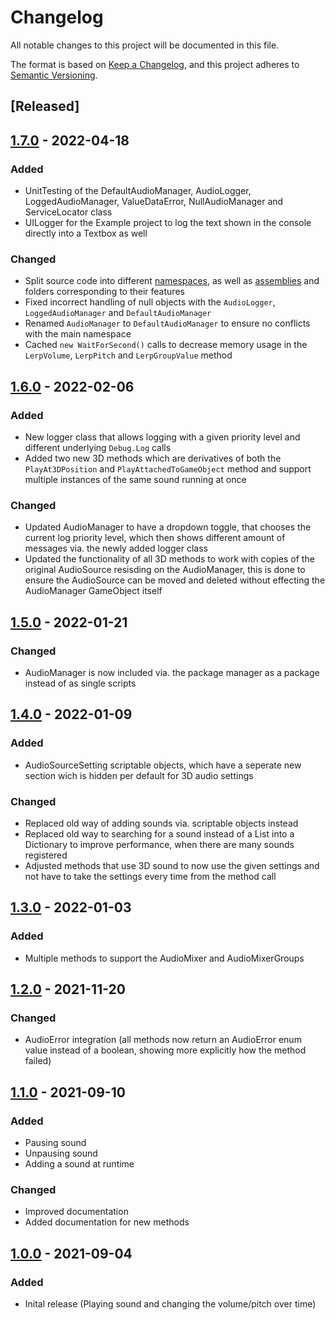 # Changelog
All notable changes to this project will be documented in this file.

The format is based on [Keep a Changelog](https://keepachangelog.com/en/1.0.0/),
and this project adheres to [Semantic Versioning](https://semver.org/spec/v2.0.0.html).

## [Released]

## [1.7.0](https://github.com/MathewHDYT/Unity-Audio-Manager/releases/tag/v1.7.0) - 2022-04-18

### Added
- UnitTesting of the DefaultAudioManager, AudioLogger, LoggedAudioManager, ValueDataError, NullAudioManager and ServiceLocator class
- UILogger for the Example project to log the text shown in the console directly into a Textbox as well

### Changed
- Split source code into different [namespaces](https://docs.unity3d.com/Manual/Namespaces.html), as well as [assemblies](https://docs.unity3d.com/Manual/ScriptCompilationAssemblyDefinitionFiles.html) and folders corresponding to their features
- Fixed incorrect handling of null objects with the ```AudioLogger```, ```LoggedAudioManager``` and ```DefaultAudioManager```
- Renamed ```AudioManager``` to ```DefaultAudioManager``` to ensure no conflicts with the main namespace
- Cached ```new WaitForSecond()``` calls to decrease memory usage in the ```LerpVolume```, ```LerpPitch``` and ```LerpGroupValue``` method


## [1.6.0](https://github.com/MathewHDYT/Unity-Audio-Manager/releases/tag/v1.6.0) - 2022-02-06

### Added
- New logger class that allows logging with a given priority level and different underlying ```Debug.Log``` calls
- Added two new 3D methods which are derivatives of both the ```PlayAt3DPosition``` and ```PlayAttachedToGameObject``` method and support multiple instances of the same sound running at once

### Changed
- Updated AudioManager to have a dropdown toggle, that chooses the current log priority level, which then shows different amount of messages via. the newly added logger class
- Updated the functionality of all 3D methods to work with copies of the original AudioSource resisding on the AudioManager, this is done to ensure the AudioSource can be moved and deleted without effecting the AudioManager GameObject itself


## [1.5.0](https://github.com/MathewHDYT/Unity-Audio-Manager/releases/tag/v1.5.0) - 2022-01-21

### Changed
- AudioManager is now included via. the package manager as a package instead of as single scripts


## [1.4.0](https://github.com/MathewHDYT/Unity-Audio-Manager/releases/tag/v1.4.0) - 2022-01-09

### Added
- AudioSourceSetting scriptable objects, which have a seperate new section wich is hidden per default for 3D audio settings

### Changed
- Replaced old way of adding sounds via. scriptable objects instead
- Replaced old way to searching for a sound instead of a List into a Dictionary to improve performance, when there are many sounds registered
- Adjusted methods that use 3D sound to now use the given settings and not have to take the settings every time from the method call


## [1.3.0](https://github.com/MathewHDYT/Unity-Audio-Manager/releases/tag/v1.3.0) - 2022-01-03

### Added
- Multiple methods to support the AudioMixer and AudioMixerGroups


## [1.2.0](https://github.com/MathewHDYT/Unity-Audio-Manager/releases/tag/v1.2.0) - 2021-11-20

### Changed
- AudioError integration (all methods now return an AudioError enum value instead of a boolean, showing more explicitly how the method failed)


## [1.1.0](https://github.com/MathewHDYT/Unity-Audio-Manager/releases/tag/v1.1.0) - 2021-09-10

### Added
- Pausing sound
- Unpausing sound
- Adding a sound at runtime

### Changed
- Improved documentation
- Added documentation for new methods

## [1.0.0](https://github.com/MathewHDYT/Unity-Audio-Manager/releases/tag/v1.0.0) - 2021-09-04

### Added
- Inital release (Playing sound and changing the volume/pitch over time)
